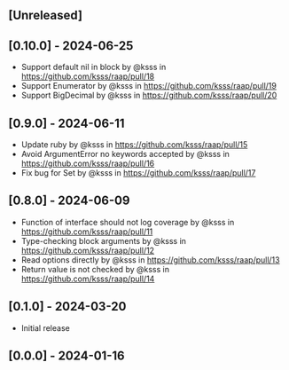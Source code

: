 ## [Unreleased]

## [0.10.0] - 2024-06-25

* Support default nil in block by @ksss in https://github.com/ksss/raap/pull/18
* Support Enumerator by @ksss in https://github.com/ksss/raap/pull/19
* Support BigDecimal by @ksss in https://github.com/ksss/raap/pull/20

## [0.9.0] - 2024-06-11

* Update ruby by @ksss in https://github.com/ksss/raap/pull/15
* Avoid ArgumentError no keywords accepted by @ksss in https://github.com/ksss/raap/pull/16
* Fix bug for Set by @ksss in https://github.com/ksss/raap/pull/17

## [0.8.0] - 2024-06-09

* Function of interface should not log coverage by @ksss in https://github.com/ksss/raap/pull/11
* Type-checking block arguments by @ksss in https://github.com/ksss/raap/pull/12
* Read options directly by @ksss in https://github.com/ksss/raap/pull/13
* Return value is not checked by @ksss in https://github.com/ksss/raap/pull/14

## [0.1.0] - 2024-03-20

- Initial release

## [0.0.0] - 2024-01-16
